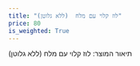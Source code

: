 ```yaml
---
title: "לוז קלוי עם מלח  (ללא גלוטן)"
price: 80
is_weighted: True
---
```


תיאור המוצר: לוז קלוי עם מלח  (ללא גלוטן)
